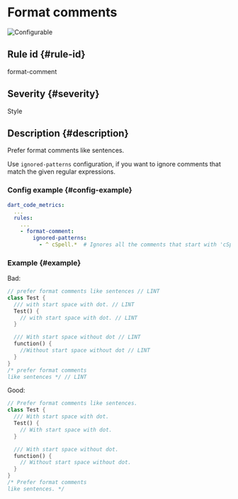 # Format comments

![Configurable](https://img.shields.io/badge/-configurable-informational)

## Rule id {#rule-id}

format-comment

## Severity {#severity}

Style

## Description {#description}

Prefer format comments like sentences.

Use `ignored-patterns` configuration, if you want to ignore comments that match the given regular expressions.

### Config example {#config-example}

```yaml
dart_code_metrics:
  ...
  rules:
    ...
    - format-comment:
        ignored-patterns:
          - ^ cSpell.*  # Ignores all the comments that start with 'cSpell' (for example: '// cSpell:disable-next-line').
```

### Example {#example}

Bad:

```dart
// prefer format comments like sentences // LINT
class Test {
  /// with start space with dot. // LINT
  Test() {
    // with start space with dot. // LINT
  }

  /// With start space without dot // LINT
  function() {
    //Without start space without dot // LINT
  }
}
/* prefer format comments 
like sentences */ // LINT
```

Good:

```dart
// Prefer format comments like sentences.
class Test {
  /// With start space with dot.
  Test() {
    // With start space with dot.
  }

  /// With start space without dot.
  function() {
    // Without start space without dot.
  }
}
/* Prefer format comments 
like sentences. */ 
```
